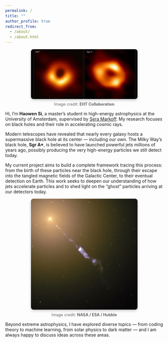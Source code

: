 ```yaml
---
permalink: /
title: ""
author_profile: true
redirect_from: 
  - /about/
  - /about.html
---
```

<figure style="text-align: center;">
  <img src="/images/eso2208-eht-mwd.jpg" alt="Sgr A* observed by the EHT Collaboration" style="max-width:80%; border-radius:8px; box-shadow:0 4px 8px rgba(0,0,0,0.2);">
  <figcaption style="margin-top:6px; font-size:0.9em; color:#666;">
    Image credit: <strong>EHT Collaboration</strong>
  </figcaption>
</figure>

Hi, I’m **Haowen Si**, a master’s student in high-energy astrophysics at the University of Amsterdam, supervised by [Sera Markoff](https://seramarkoff.com). My research focuses on black holes and their role in accelerating cosmic rays.  

Modern telescopes have revealed that nearly every galaxy hosts a supermassive black hole at its center — including our own. The Milky Way’s black hole, **Sgr A\***, is believed to have launched powerful jets millions of years ago, possibly producing the very high-energy particles we still detect today.  

My current project aims to build a complete framework tracing this process: from the birth of these particles near the black hole, through their escape into the tangled magnetic fields of the Galactic Center, to their eventual detection on Earth. This work seeks to deepen our understanding of how jets accelerate particles and to shed light on the “ghost” particles arriving at our detectors today.  

<figure style="text-align: center;">
  <img src="/images/01-hubble-discoveries-jets-8963d49.jpg.webp" 
       alt="Jets observed by the Hubble Space Telescope" 
       style="max-width:80%; border-radius:8px; box-shadow:0 4px 8px rgba(0,0,0,0.2);">
  <figcaption style="margin-top:6px; font-size:0.9em; color:#666;">
    Image credit: <strong>NASA / ESA / Hubble</strong>
  </figcaption>
</figure>

Beyond extreme astrophysics, I have explored diverse topics — from coding theory to machine learning, from solar physics to dark matter — and I am always happy to discuss ideas across these areas.  
